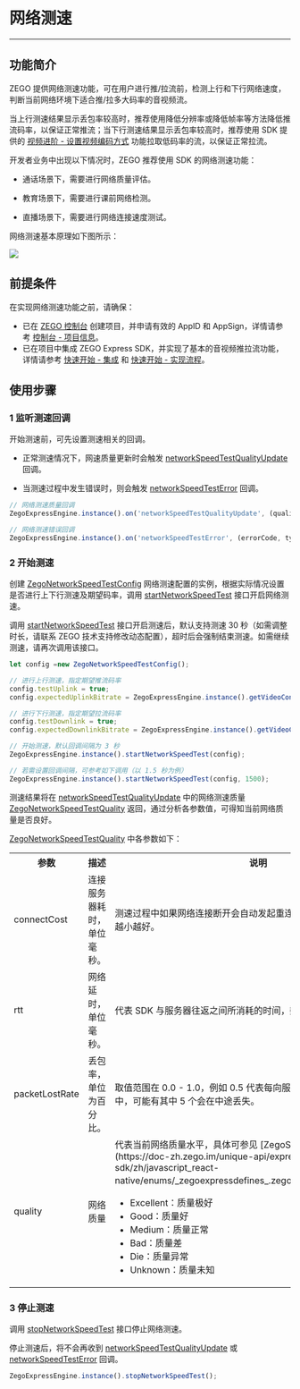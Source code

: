 # 网络测速

- - -

## 功能简介

ZEGO 提供网络测速功能，可在用户进行推/拉流前，检测上行和下行网络速度，判断当前网络环境下适合推/拉多大码率的音视频流。


当上行测速结果显示丢包率较高时，推荐使用降低分辨率或降低帧率等方法降低推流码率，以保证正常推流；当下行测速结果显示丢包率较高时，推荐使用 SDK 提供的 [视频进阶 - 设置视频编码方式](https://doc-zh.zego.im/article/21021) 功能拉取低码率的流，以保证正常拉流。

开发者业务中出现以下情况时，ZEGO 推荐使用 SDK 的网络测速功能：

- 通话场景下，需要进行网络质量评估。

- 教育场景下，需要进行课前网络检测。

- 直播场景下，需要进行网络连接速度测试。



网络测速基本原理如下图所示：

<Frame width="512" height="auto" caption=""><img src="https://doc-media.zego.im/sdk-doc/Pics/Common/ZegoExpressEngine/Network_speed_test.png" /></Frame>

## 前提条件

在实现网络测速功能之前，请确保：

- 已在 [ZEGO 控制台](https://console.zego.im) 创建项目，并申请有效的 AppID 和 AppSign，详情请参考 [控制台 - 项目信息](/console/project-info)。
- 已在项目中集成 ZEGO Express SDK，并实现了基本的音视频推拉流功能，详情请参考 [快速开始 - 集成](https://doc-zh.zego.im/article/21002) 和 [快速开始 - 实现流程](https://doc-zh.zego.im/article/21003)。


## 使用步骤

### 1 监听测速回调

开始测速前，可先设置测速相关的回调。

- 正常测速情况下，网速质量更新时会触发 [networkSpeedTestQualityUpdate](https://doc-zh.zego.im/unique-api/express-video-sdk/zh/javascript_react-native/interfaces/_zegoexpresseventhandler_.zegoeventlistener.html#networkspeedtestqualityupdate) 回调。

- 当测速过程中发生错误时，则会触发 [networkSpeedTestError](https://doc-zh.zego.im/unique-api/express-video-sdk/zh/javascript_react-native/interfaces/_zegoexpresseventhandler_.zegoeventlistener.html#networkspeedtesterror) 回调。


```javascript
// 网络测速质量回调
ZegoExpressEngine.instance().on('networkSpeedTestQualityUpdate', (quality, type) {}

// 网络测速错误回调
ZegoExpressEngine.instance().on('networkSpeedTestError', (errorCode, type) {}
```

### 2 开始测速

创建 [ZegoNetworkSpeedTestConfig](https://doc-zh.zego.im/unique-api/express-video-sdk/zh/javascript_react-native/classes/_zegoexpressdefines_.zegonetworkspeedtestconfig.html) 网络测速配置的实例，根据实际情况设置是否进行上下行测速及期望码率，调用 [startNetworkSpeedTest](https://doc-zh.zego.im/unique-api/express-video-sdk/zh/javascript_react-native/classes/_zegoexpressengine_.zegoexpressengine.html#startnetworkspeedtest) 接口开启网络测速。

<Note title="说明">



调用 [startNetworkSpeedTest](https://doc-zh.zego.im/unique-api/express-video-sdk/zh/javascript_react-native/classes/_zegoexpressengine_.zegoexpressengine.html#startnetworkspeedtest) 接口开启测速后，默认支持测速 30 秒（如需调整时长，请联系 ZEGO 技术支持修改动态配置），超时后会强制结束测速。如需继续测速，请再次调用该接口。

</Note>





```javascript
let config =new ZegoNetworkSpeedTestConfig();

// 进行上行测速，指定期望推流码率
config.testUplink = true;
config.expectedUplinkBitrate = ZegoExpressEngine.instance().getVideoConfig().bitrate;

// 进行下行测速，指定期望拉流码率
config.testDownlink = true;
config.expectedDownlinkBitrate = ZegoExpressEngine.instance().getVideoConfig().bitrate;

// 开始测速，默认回调间隔为 3 秒
ZegoExpressEngine.instance().startNetworkSpeedTest(config);

// 若需设置回调间隔，可参考如下调用（以 1.5 秒为例）
ZegoExpressEngine.instance().startNetworkSpeedTest(config, 1500);
```

测速结果将在 [networkSpeedTestQualityUpdate](https://doc-zh.zego.im/unique-api/express-video-sdk/zh/javascript_react-native/interfaces/_zegoexpresseventhandler_.zegoeventlistener.html#networkspeedtestqualityupdate) 中的网络测速质量 [ZegoNetworkSpeedTestQuality](https://doc-zh.zego.im/unique-api/express-video-sdk/zh/javascript_react-native/interfaces/_zegoexpressdefines_.zegonetworkspeedtestquality.html) 返回，通过分析各参数值，可得知当前网络质量是否良好。

[ZegoNetworkSpeedTestQuality](https://doc-zh.zego.im/unique-api/express-video-sdk/zh/javascript_react-native/interfaces/_zegoexpressdefines_.zegonetworkspeedtestquality.html) 中各参数如下：

<table>

<tbody><tr>
<th>参数</th>
<th>描述</th>
<th>说明</th>
</tr>
<tr>
<td>connectCost</td>
<td>连接服务器耗时，单位毫秒。</td>
<td>测速过程中如果网络连接断开会自动发起重连，此变量会相应更新，数值越小越好。</td>
</tr>
<tr>
<td>rtt</td>
<td>网络延时，单位毫秒。</td>
<td>代表 SDK 与服务器往返之间所消耗的时间，数值越小越好。</td>
</tr>
<tr>
<td>packetLostRate</td>
<td>丢包率，单位为百分比。</td>
<td>取值范围在 0.0 - 1.0，例如 0.5 代表每向服务器发送的 10 个数据包中，可能有其中 5 个会在中途丢失。</td>
</tr>
<tr>
<td>quality</td>
<td>网络质量</td>
<td>代表当前网络质量水平，具体可参见 [ZegoStreamQualityLevel](https://doc-zh.zego.im/unique-api/express-video-sdk/zh/javascript_react-native/enums/_zegoexpressdefines_.zegostreamqualitylevel.html)： <ul><li>Excellent：质量极好</li><li>Good：质量好</li><li>Medium：质量正常</li><li>Bad：质量差</li><li>Die：质量异常</li><li>Unknown：质量未知</li></ul></td>
</tr>
</tbody></table>

### 3 停止测速

调用 [stopNetworkSpeedTest](https://doc-zh.zego.im/unique-api/express-video-sdk/zh/javascript_react-native/classes/_zegoexpressengine_.zegoexpressengine.html#stopnetworkspeedtest) 接口停止网络测速。

停止测速后，将不会再收到 [networkSpeedTestQualityUpdate](https://doc-zh.zego.im/unique-api/express-video-sdk/zh/javascript_react-native/interfaces/_zegoexpresseventhandler_.zegoeventlistener.html#networkspeedtestqualityupdate) 或 [networkSpeedTestError](https://doc-zh.zego.im/unique-api/express-video-sdk/zh/javascript_react-native/interfaces/_zegoexpresseventhandler_.zegoeventlistener.html#networkspeedtesterror) 回调。

```javascript
ZegoExpressEngine.instance().stopNetworkSpeedTest();
```

<Content />

